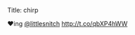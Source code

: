 Title: chirp

♥ing <a href="http://twitter.com/littlesnitch">@littlesnitch</a> <a href="http://t.co/qbXP4hWW">http://t.co/qbXP4hWW</a>
